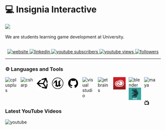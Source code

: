 <!-- Begin First Section --->
# 💻 Insignia Interactive

<img src="https://readme-typing-svg.demolab.com/?lines=Indie+Game+Studio&font=Fira&color=00868b&pause=1000&size=22">

<p align="left">
  We are students learning game development at University.
  <br>
  <br>
  <div align="center">
    <a href="http://www.insigniainteractive.co.uk/" target="_blank" rel="noreferrer">
      <img alt="website" title="View our Website" src="https://custom-icon-badges.demolab.com/badge/-Website-00868b?style=for-the-badge&logoColor=white">
    </a>
    <a href="https://www.linkedin.com/company/insignia-interactive/" target="_blank" rel="noreferrer">
      <img alt="linkedin" title="View my Linkedin" src="https://custom-icon-badges.demolab.com/badge/-Linkedin-0A66C2?style=for-the-badge&logo=linkedin&logoColor=white">
    </a>
    <a href="https://www.youtube.com/@insigniainteractive?sub_confirmation=1">
       <img alt="youtube subscribers" title="Subscribe to my YouTube channel" src="https://custom-icon-badges.demolab.com/youtube/channel/subscribers/UCixa1fTqnDgZ9RWccidLgzg?color=%23E05D44&label=SUBSCRIBE&logo=video&logoColor=white&style=for-the-badge&labelColor=CE4630"/>
    </a> 
    <a href="https://www.youtube.com/@insigniainteractive">
       <img alt="youtube views" title="YouTube views" src="https://custom-icon-badges.demolab.com/youtube/channel/views/UCixa1fTqnDgZ9RWccidLgzg?color=%23E1AD0E&logo=eye&logoColor=white&style=for-the-badge&labelColor=C79600"/>
    </a> 
    <a href="https://github.com/insignia-interactive?tab=followers" target="_blank" rel="noreferrer">
      <img alt="followers" title="Follow me on Github" src="https://custom-icon-badges.demolab.com/github/followers/insignia-interactive?color=236ad3&labelColor=1155ba&style=for-the-badge&logo=person-add&label=Follow&logoColor=white">
    </a>
  </div>
</p>
<!-- End First Section --->

---

<!-- Begin Second Section --->
### ⚙️ Languages and Tools

<a href="https://isocpp.org/" target="_blank" rel="noreferrer">
  <img align="left" alt="cplusplus" width="40px" style="padding-right:10px;" src="https://cdn.jsdelivr.net/gh/devicons/devicon/icons/cplusplus/cplusplus-original.svg">
</a>
<a href="https://learn.microsoft.com/en-us/dotnet/csharp/" target="_blank" rel="noreferrer">
  <img align="left" alt="csharp" width="40px" style="padding-right:10px;" src="https://cdn.jsdelivr.net/gh/devicons/devicon/icons/csharp/csharp-original.svg">
</a>
<a href="https://unity.com/" target="_blank" rel="noreferrer">
  <img align="left" alt="unity" width="40px" style="padding-right:10px;" src="https://raw.githubusercontent.com/insignia-interactive/.github/main/profile/assets/unity.svg">
</a>
<a href="https://www.unrealengine.com/en-US" target="_blank" rel="noreferrer">
  <img align="left" alt="unrealengine" width="40px" style="padding-right:10px;" src="https://raw.githubusercontent.com/insignia-interactive/.github/main/profile/assets/unreal.svg">
</a>
<a href="https://github.com/" target="_blank" rel="noreferrer">
  <img align="left" alt="github" width="40px" style="padding-right:10px;" src="https://raw.githubusercontent.com/insignia-interactive/.github/main/profile/assets/github.svg">
</a>
<a href="https://visualstudio.microsoft.com/" target="_blank" rel="noreferrer">
  <img align="left" alt="visual studio" width="40px" style="padding-right:10px;" src="https://cdn.jsdelivr.net/gh/devicons/devicon/icons/visualstudio/visualstudio-plain.svg">
</a>
<a href="https://www.jetbrains.com/" target="_blank" rel="noreferrer">
  <img align="left" alt="jetbrains" width="40px" style="padding-right:10px;" src="https://cdn.jsdelivr.net/gh/devicons/devicon/icons/jetbrains/jetbrains-original.svg">
</a>
<a href="https://www.adobe.com/" target="_blank" rel="noreferrer">
  <img align="left" alt="adobe" width="40px" style="padding-right:10px;" src="https://raw.githubusercontent.com/insignia-interactive/.github/main/profile/assets/adobecc.svg">
</a>
<a href="https://www.blender.org/" target="_blank" rel="noreferrer">
  <img align="left" alt="blender" width="40px" style="padding-right:10px;" src="https://cdn.jsdelivr.net/gh/devicons/devicon/icons/blender/blender-original.svg">
</a>
<a href="https://www.autodesk.co.uk/products/maya/overview?term=1-YEAR&tab=subscription" target="_blank" rel="noreferrer">
  <img align="left" alt="maya" width="40px" style="padding-right:10px;" src="https://cdn.jsdelivr.net/gh/devicons/devicon/icons/maya/maya-original.svg">
</a>
<a href="https://www.autodesk.co.uk/products/3ds-max/overview?term=1-YEAR&tab=subscription" target="_blank" rel="noreferrer">
  <img align="left" alt="3dsmax" width="40px" style="padding-right:10px;" src="https://raw.githubusercontent.com/insignia-interactive/.github/main/profile/assets/3dsmax.svg">
</a>
<br>
<br>
<!-- End Second Section --->

#

<!-- Begin Third Section --->

### 📺 Latest YouTube Videos

<!-- BEGIN YOUTUBE-CARDS -->
<!-- END YOUTUBE-CARDS -->

<a href="http://youtube.com/@insigniainteractive" target="_blank" rel="noreferrer">
  <img align="left" alt="youtube" src="https://custom-icon-badges.demolab.com/badge/-Subscribe%20For%20More-red?style=for-the-badge&logo=video&logoColor=white">
</a>
<br>

<!-- End Third Section --->
